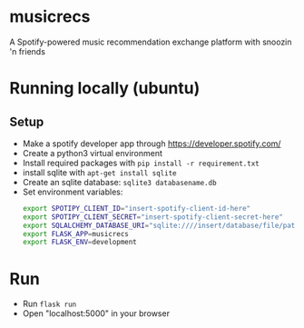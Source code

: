 # musicrecs
A Spotify-powered music recommendation exchange platform with snoozin 'n friends

# Running locally (ubuntu)
## Setup
- Make a spotify developer app through https://developer.spotify.com/
- Create a python3 virtual environment
- Install required packages with `pip install -r requirement.txt`
- install sqlite with `apt-get install sqlite`
- Create an sqlite database: `sqlite3 databasename.db`
- Set environment variables:
    ```bash
    export SPOTIPY_CLIENT_ID="insert-spotify-client-id-here"
    export SPOTIPY_CLIENT_SECRET="insert-spotify-client-secret-here"
    export SQLALCHEMY_DATABASE_URI="sqlite:////insert/database/file/path.db"
    export FLASK_APP=musicrecs
    export FLASK_ENV=development
    ```

# Run
- Run `flask run`
- Open "localhost:5000" in your browser
